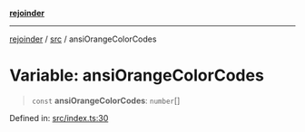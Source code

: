 [**rejoinder**](../../README.md)

***

[rejoinder](../../README.md) / [src](../README.md) / ansiOrangeColorCodes

# Variable: ansiOrangeColorCodes

> `const` **ansiOrangeColorCodes**: `number`[]

Defined in: [src/index.ts:30](https://github.com/Xunnamius/rejoinder/blob/f565868f81df25d1011782666f1a2b9fb2361f02/src/index.ts#L30)
